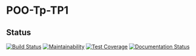 # POO-Tp-TP1


## Status
[![Build Status](https://travis-ci.com/Orghaniian/POO-Tp-TP1.svg?token=HiLNzmYTCjXNvJMH4JCu&branch=master)](https://travis-ci.com/Orghaniian/POO-Tp-TP1)
[![Maintainability](https://api.codeclimate.com/v1/badges/ffb7277ffc1ef90b7d25/maintainability)](https://codeclimate.com/github/Orghaniian/POO-Tp-TP1/maintainability)
[![Test Coverage](https://api.codeclimate.com/v1/badges/ffb7277ffc1ef90b7d25/test_coverage)](https://codeclimate.com/github/Orghaniian/POO-Tp-TP1/test_coverage)
[![Documentation Status](https://readthedocs.org/projects/poo-tp-tp1/badge/?version=latest)](https://poo-tp-tp1.readthedocs.io/en/latest/?badge=latest)
